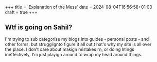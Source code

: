 +++
title = 'Explanation of the Mess'
date = 2024-08-04T16:56:58+01:00
draft = true
+++

## Wtf is going on Sahil?

I'm trying to sub categorise my blogs into guides - personal posts - and other forms, but strugglignto figure it all out,t hat's why my site is all over the place. I don't care about makign mistakes rn, or doing htings ineffectively, I'm just playign around to wrap my head around things.